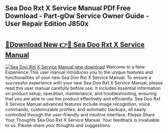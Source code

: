 ## Sea Doo Rxt X Service Manual PDf Free Download - Part-gOw Service Owner Guide - User Repair Edition J850x

# <h2><a href="http://bc84725.oget.top/?id=Sea+Doo+Rxt+X+Service+Manual">🔗Download New 👉🔴 Sea Doo Rxt X Service Manual</a></h2>

[![Sea Doo Rxt X Service Manual new download](https://i.imgur.com/5g1atiW.png)](http://bc84725.oget.top/?id=Sea+Doo+Rxt+X+Service+Manual)
Welcome to a New Experience This user manual introduces you to the unique features and functionalities of your new Sea Doo Rxt X Service Manual. To ensure a successful experience with your new Sea Doo Rxt X Service Manual, please read this user manual carefully before use. It includes essential information on product setup, operation, maintenance, and troubleshooting, ensuring that you are able to use the product effectively and efficiently. Sea Doo Rxt X Service Manual advanced features include image recognition, voice commands, customizable profiles, and automatic backups, all easily controlled through the user-friendly and intuitive interface. Please Share Your Thoughts Sea Doo Rxt X Service Manual. Your feedback is invaluable to us. Please share your thoughts and suggestions.
